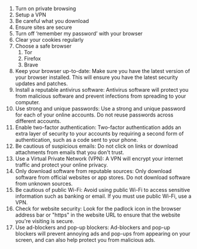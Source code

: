 1. Turn on private browsing
2. Setup a VPN
3. Be careful what you download
4. Ensure sites are secure
5. Turn off ‘remember my password’ with your browser
6. Clear your cookies regularly
7. Choose a safe browser
    1. Tor
    2. Firefox
    3. Brave
8. Keep your browser up-to-date: Make sure you have the latest version of your browser installed. This will ensure you have the latest security updates and patches.
9. Install a reputable antivirus software: Antivirus software will protect you from malicious software and prevent infections from spreading to your computer.
10. Use strong and unique passwords: Use a strong and unique password for each of your online accounts. Do not reuse passwords across different accounts.
11. Enable two-factor authentication: Two-factor authentication adds an extra layer of security to your accounts by requiring a second form of authentication, such as a code sent to your phone.
12. Be cautious of suspicious emails: Do not click on links or download attachments from emails that you don't trust.
13. Use a Virtual Private Network (VPN): A VPN will encrypt your internet traffic and protect your online privacy.
14. Only download software from reputable sources: Only download software from official websites or app stores. Do not download software from unknown sources.
15. Be cautious of public Wi-Fi: Avoid using public Wi-Fi to access sensitive information such as banking or email. If you must use public Wi-Fi, use a VPN.
16. Check for website security: Look for the padlock icon in the browser address bar or "https" in the website URL to ensure that the website you're visiting is secure.
17. Use ad-blockers and pop-up blockers: Ad-blockers and pop-up blockers will prevent annoying ads and pop-ups from appearing on your screen, and can also help protect you from malicious ads.